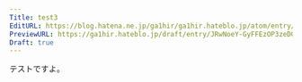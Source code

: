 ```yaml
---
Title: test3
EditURL: https://blog.hatena.ne.jp/ga1hir/ga1hir.hateblo.jp/atom/entry/6802418398312404870
PreviewURL: https://ga1hir.hateblo.jp/draft/entry/JRwNoeY-GyFFEzOP3zeDGms2VTo
Draft: true
---
```


テストですよ。

